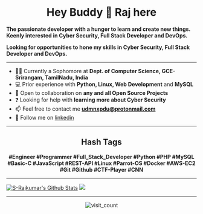 <h1 align="center">Hey Buddy 👋 Raj here</h1>

 **The passionate developer with a hunger to learn and create new things. Keenly interested in Cyber Security, Full Stack Developer and DevOps.**

 **Looking for opportunities to hone my skills in Cyber Security, Full Stack Developer and DevOps.**

<hr />

- 👨‍🎓 Currently a Sophomore at **Dept. of Computer Science, GCE-Srirangam, TamilNadu, India**
- 💻 Prior experience with **Python, Linux, Web Development** and **MySQL**
- 👯 Open to collaboration on **any and all Open Source Projects**
- ❓ Looking for help with **learning more about Cyber Security**
- 📫 Feel free to contact me **udmnxpdu@protonmail.com**
- :link: Follow me on <a href=https://linkedin.com/in/udmnxpdu target="blank">linkedin</a>

<hr />

<h2 align="center">Hash Tags</h2>
<p align="center">
<b>#Engineer #Programmer #Full_Stack_Developer #Python #PHP #MySQL #Basic-C #JavaScript #REST-API #Linux #Parrot-OS #Docker #AWS-EC2 #Git #Github #CTF-Player #CNN </b>
</p>

<hr />

<p>
<a href="https://github.com/s-rajkumar">
<img alt="S-Rajkumar's Github Stats" src="https://github-readme-stats.codestackr.vercel.app/api?username=s-rajkumar&show_icons=true&hide_border=true&count_private=true&include_all_commits=true&theme=algolia&hide=prs,issues" /></a>

<a href="https://github.com/s-rajkumar">
  <img src="https://github-readme-stats.anuraghazra1.vercel.app/api/top-langs/?username=s-rajkumar&layout=compact&theme=algolia&card_width=445&hide=html" />
</a>
</p>

<hr />

<p align="center">
<img src="https://profile-counter.glitch.me/s-rajkumar/count.svg" alt="visit_count" />
</p>
